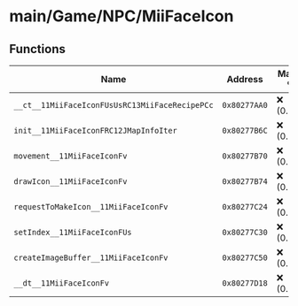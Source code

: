 # main/Game/NPC/MiiFaceIcon

## Functions

| Name | Address | Match % |
|------|---------|---------|
| `__ct__11MiiFaceIconFUsUsRC13MiiFaceRecipePCc` | `0x80277AA0` | :x: (0.0%) |
| `init__11MiiFaceIconFRC12JMapInfoIter` | `0x80277B6C` | :x: (0.0%) |
| `movement__11MiiFaceIconFv` | `0x80277B70` | :x: (0.0%) |
| `drawIcon__11MiiFaceIconFv` | `0x80277B74` | :x: (0.0%) |
| `requestToMakeIcon__11MiiFaceIconFv` | `0x80277C24` | :x: (0.0%) |
| `setIndex__11MiiFaceIconFUs` | `0x80277C30` | :x: (0.0%) |
| `createImageBuffer__11MiiFaceIconFv` | `0x80277C50` | :x: (0.0%) |
| `__dt__11MiiFaceIconFv` | `0x80277D18` | :x: (0.0%) |